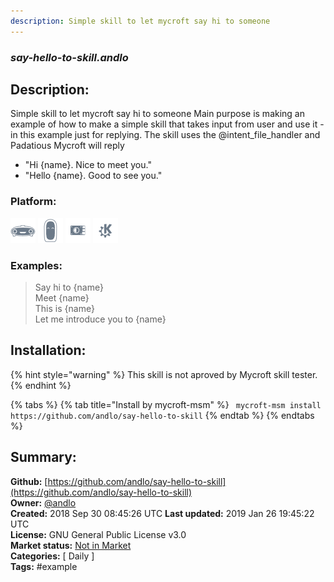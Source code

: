 ```yaml
---
description: Simple skill to let mycroft say hi to someone
---
```


### _say-hello-to-skill.andlo_  
## Description:  
Simple skill to let mycroft say hi to someone
Main purpose is making an example of how to make a simple skill that takes input from user and use it  - in this example just for replying.
The skill uses the @intent_file_handler and Padatious
Mycroft will reply
- "Hi {name}. Nice to meet you."
- "Hello {name}. Good to see you."  
  
### Platform:  
 ![Mark I](../.gitbook/assets/mark-1-icon.png)  ![Mark II](../.gitbook/assets/mark-2-icon.png)  ![Picroft](../.gitbook/assets/picroft-icon.png)  ![plasmoid](../.gitbook/assets/kde.png)   
### Examples:  
> Say hi to {name}  
> Meet {name}  
> This is {name}  
> Let me introduce you to {name}  
  
## Installation:  
{% hint style="warning" %}
This skill is not aproved by Mycroft skill tester.
{% endhint %}
    
{% tabs %}
{% tab title="Install by mycroft-msm" %}
``` mycroft-msm install https://github.com/andlo/say-hello-to-skill```
{% endtab %}
  {% endtabs %}
    
## Summary:  
**Github:** [https://github.com/andlo/say-hello-to-skill](https://github.com/andlo/say-hello-to-skill)  
**Owner:** [@andlo](https://github.com/andlo)  
**Created:** 2018 Sep 30 08:45:26 UTC  **Last updated:** 2019 Jan 26 19:45:22 UTC  
**License:** GNU General Public License v3.0  
**Market status:** [Not in Market](https://market.mycroft.ai/skill/)  
**Categories:** [ Daily ]   
**Tags:** \#example   
